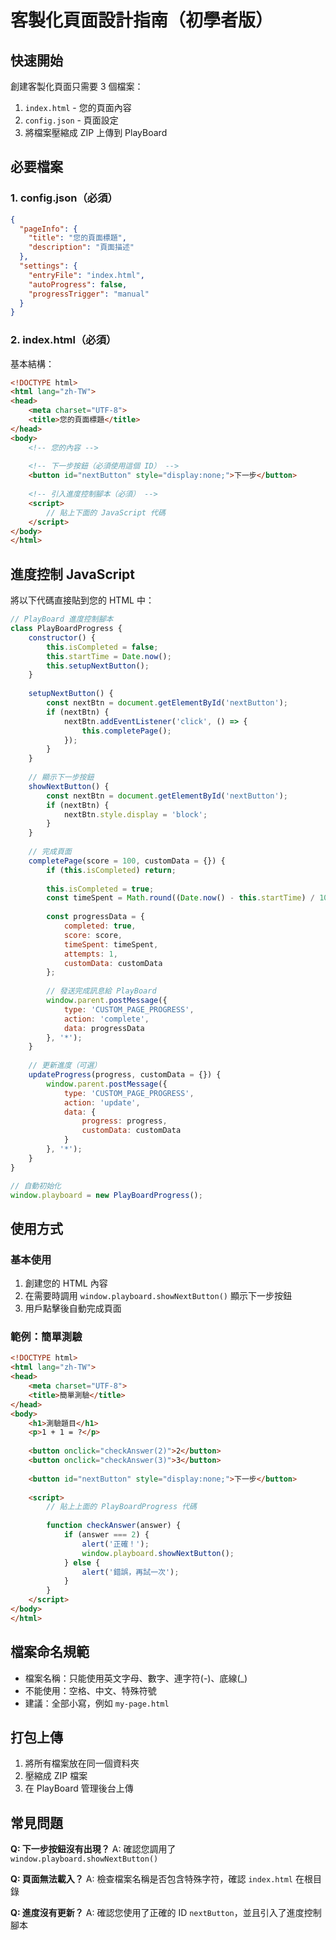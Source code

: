 # 客製化頁面設計指南（初學者版）

## 快速開始

創建客製化頁面只需要 3 個檔案：
1. `index.html` - 您的頁面內容
2. `config.json` - 頁面設定
3. 將檔案壓縮成 ZIP 上傳到 PlayBoard

## 必要檔案

### 1. config.json（必須）

```json
{
  "pageInfo": {
    "title": "您的頁面標題",
    "description": "頁面描述"
  },
  "settings": {
    "entryFile": "index.html",
    "autoProgress": false,
    "progressTrigger": "manual"
  }
}
```

### 2. index.html（必須）

基本結構：
```html
<!DOCTYPE html>
<html lang="zh-TW">
<head>
    <meta charset="UTF-8">
    <title>您的頁面標題</title>
</head>
<body>
    <!-- 您的內容 -->
    
    <!-- 下一步按鈕（必須使用這個 ID） -->
    <button id="nextButton" style="display:none;">下一步</button>
    
    <!-- 引入進度控制腳本（必須） -->
    <script>
        // 貼上下面的 JavaScript 代碼
    </script>
</body>
</html>
```

## 進度控制 JavaScript

將以下代碼直接貼到您的 HTML 中：

```javascript
// PlayBoard 進度控制腳本
class PlayBoardProgress {
    constructor() {
        this.isCompleted = false;
        this.startTime = Date.now();
        this.setupNextButton();
    }
    
    setupNextButton() {
        const nextBtn = document.getElementById('nextButton');
        if (nextBtn) {
            nextBtn.addEventListener('click', () => {
                this.completePage();
            });
        }
    }
    
    // 顯示下一步按鈕
    showNextButton() {
        const nextBtn = document.getElementById('nextButton');
        if (nextBtn) {
            nextBtn.style.display = 'block';
        }
    }
    
    // 完成頁面
    completePage(score = 100, customData = {}) {
        if (this.isCompleted) return;
        
        this.isCompleted = true;
        const timeSpent = Math.round((Date.now() - this.startTime) / 1000);
        
        const progressData = {
            completed: true,
            score: score,
            timeSpent: timeSpent,
            attempts: 1,
            customData: customData
        };
        
        // 發送完成訊息給 PlayBoard
        window.parent.postMessage({
            type: 'CUSTOM_PAGE_PROGRESS',
            action: 'complete',
            data: progressData
        }, '*');
    }
    
    // 更新進度（可選）
    updateProgress(progress, customData = {}) {
        window.parent.postMessage({
            type: 'CUSTOM_PAGE_PROGRESS',
            action: 'update',
            data: {
                progress: progress,
                customData: customData
            }
        }, '*');
    }
}

// 自動初始化
window.playboard = new PlayBoardProgress();
```

## 使用方式

### 基本使用

1. 創建您的 HTML 內容
2. 在需要時調用 `window.playboard.showNextButton()` 顯示下一步按鈕
3. 用戶點擊後自動完成頁面

### 範例：簡單測驗

```html
<!DOCTYPE html>
<html lang="zh-TW">
<head>
    <meta charset="UTF-8">
    <title>簡單測驗</title>
</head>
<body>
    <h1>測驗題目</h1>
    <p>1 + 1 = ?</p>
    
    <button onclick="checkAnswer(2)">2</button>
    <button onclick="checkAnswer(3)">3</button>
    
    <button id="nextButton" style="display:none;">下一步</button>
    
    <script>
        // 貼上上面的 PlayBoardProgress 代碼
        
        function checkAnswer(answer) {
            if (answer === 2) {
                alert('正確！');
                window.playboard.showNextButton();
            } else {
                alert('錯誤，再試一次');
            }
        }
    </script>
</body>
</html>
```

## 檔案命名規範

- 檔案名稱：只能使用英文字母、數字、連字符(-)、底線(_)
- 不能使用：空格、中文、特殊符號
- 建議：全部小寫，例如 `my-page.html`

## 打包上傳

1. 將所有檔案放在同一個資料夾
2. 壓縮成 ZIP 檔案
3. 在 PlayBoard 管理後台上傳

## 常見問題

**Q: 下一步按鈕沒有出現？**
A: 確認您調用了 `window.playboard.showNextButton()`

**Q: 頁面無法載入？**
A: 檢查檔案名稱是否包含特殊字符，確認 `index.html` 在根目錄

**Q: 進度沒有更新？**
A: 確認您使用了正確的 ID `nextButton`，並且引入了進度控制腳本
